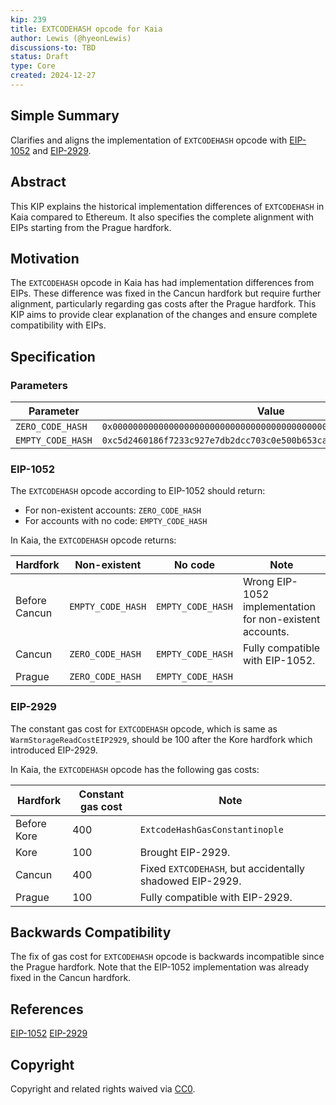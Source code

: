 ```yaml
---
kip: 239
title: EXTCODEHASH opcode for Kaia
author: Lewis (@hyeonLewis)
discussions-to: TBD
status: Draft
type: Core
created: 2024-12-27
---
```


## Simple Summary

Clarifies and aligns the implementation of `EXTCODEHASH` opcode with [EIP-1052](https://eips.ethereum.org/EIPS/eip-1052) and [EIP-2929](https://eips.ethereum.org/EIPS/eip-2929).

## Abstract

This KIP explains the historical implementation differences of `EXTCODEHASH` in Kaia compared to Ethereum. It also specifies the complete alignment with EIPs starting from the Prague hardfork.

## Motivation

The `EXTCODEHASH` opcode in Kaia has had implementation differences from EIPs. These difference was fixed in the Cancun hardfork but require further alignment, particularly regarding gas costs after the Prague hardfork. This KIP aims to provide clear explanation of the changes and ensure complete compatibility with EIPs.

## Specification

### Parameters

| Parameter         | Value                                                                |
| ----------------- | -------------------------------------------------------------------- |
| `ZERO_CODE_HASH`  | `0x0000000000000000000000000000000000000000000000000000000000000000` |
| `EMPTY_CODE_HASH` | `0xc5d2460186f7233c927e7db2dcc703c0e500b653ca82273b7bfad8045d85a470` |

### EIP-1052

The `EXTCODEHASH` opcode according to EIP-1052 should return:

- For non-existent accounts: `ZERO_CODE_HASH`
- For accounts with no code: `EMPTY_CODE_HASH`

In Kaia, the `EXTCODEHASH` opcode returns:

| Hardfork      | Non-existent      | No code           | Note                                                     |
| ------------- | ----------------- | ----------------- | -------------------------------------------------------- |
| Before Cancun | `EMPTY_CODE_HASH` | `EMPTY_CODE_HASH` | Wrong EIP-1052 implementation for non-existent accounts. |
| Cancun        | `ZERO_CODE_HASH`  | `EMPTY_CODE_HASH` | Fully compatible with EIP-1052.                          |
| Prague        | `ZERO_CODE_HASH`  | `EMPTY_CODE_HASH` |                                                          |

### EIP-2929

The constant gas cost for `EXTCODEHASH` opcode, which is same as `WarmStorageReadCostEIP2929`, should be 100 after the Kore hardfork which introduced EIP-2929.

In Kaia, the `EXTCODEHASH` opcode has the following gas costs:

| Hardfork    | Constant gas cost | Note                                                     |
| ----------- | ----------------- | -------------------------------------------------------- |
| Before Kore | 400               | `ExtcodeHashGasConstantinople`                           |
| Kore        | 100               | Brought EIP-2929.                                        |
| Cancun      | 400               | Fixed `EXTCODEHASH`, but accidentally shadowed EIP-2929. |
| Prague      | 100               | Fully compatible with EIP-2929.                          |

## Backwards Compatibility

The fix of gas cost for `EXTCODEHASH` opcode is backwards incompatible since the Prague hardfork. Note that the EIP-1052 implementation was already fixed in the Cancun hardfork.

## References

[EIP-1052](https://eips.ethereum.org/EIPS/eip-1052)
[EIP-2929](https://eips.ethereum.org/EIPS/eip-2929)

## Copyright

Copyright and related rights waived via [CC0](https://creativecommons.org/publicdomain/zero/1.0/).
